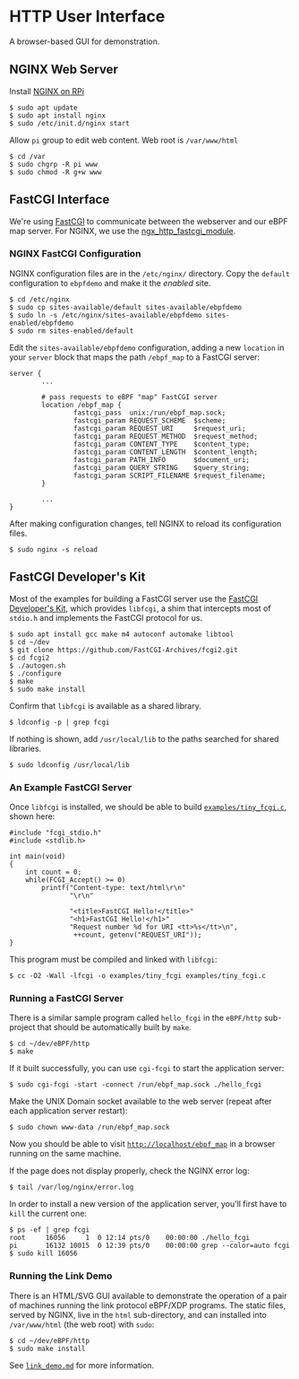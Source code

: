 # HTTP User Interface

A browser-based GUI for demonstration.

## NGINX Web Server

Install [NGINX on RPi](https://www.raspberrypi.org/documentation/remote-access/web-server/nginx.md)

```
$ sudo apt update
$ sudo apt install nginx
$ sudo /etc/init.d/nginx start
```

Allow `pi` group to edit web content.
Web root is `/var/www/html`

```
$ cd /var
$ sudo chgrp -R pi www
$ sudo chmod -R g+w www
```

## FastCGI Interface

We're using [FastCGI](https://fastcgi-archives.github.io/)
to communicate between the webserver and our eBPF map server.
For NGINX, we use the [ngx_http_fastcgi_module](http://nginx.org/en/docs/http/ngx_http_fastcgi_module.html).

### NGINX FastCGI Configuration

NGINX configuration files are in the `/etc/nginx/` directory.
Copy the `default` configuration to `ebpfdemo` and make it the _enabled_ site.

```
$ cd /etc/nginx
$ sudo cp sites-available/default sites-available/ebpfdemo
$ sudo ln -s /etc/nginx/sites-available/ebpfdemo sites-enabled/ebpfdemo
$ sudo rm sites-enabled/default
```

Edit the `sites-available/ebpfdemo` configuration,
adding a new `location` in your `server` block
that maps the path `/ebpf_map` to a FastCGI server:

```
server {
        ...

        # pass requests to eBPF "map" FastCGI server
        location /ebpf_map {
                fastcgi_pass  unix:/run/ebpf_map.sock;
                fastcgi_param REQUEST_SCHEME  $scheme;
                fastcgi_param REQUEST_URI     $request_uri;
                fastcgi_param REQUEST_METHOD  $request_method;
                fastcgi_param CONTENT_TYPE    $content_type;
                fastcgi_param CONTENT_LENGTH  $content_length;
                fastcgi_param PATH_INFO       $document_uri;
                fastcgi_param QUERY_STRING    $query_string;
                fastcgi_param SCRIPT_FILENAME $request_filename;
        }

        ...
}
```

After making configuration changes,
tell NGINX to reload its configuration files.
```
$ sudo nginx -s reload
```

## FastCGI Developer's Kit

Most of the examples for building a FastCGI server
use the [FastCGI Developer's Kit](https://github.com/FastCGI-Archives/fcgi2),
which provides `libfcgi`,
a shim that intercepts most of `stdio.h`
and implements the FastCGI protocol for us.

```
$ sudo apt install gcc make m4 autoconf automake libtool
$ cd ~/dev
$ git clone https://github.com/FastCGI-Archives/fcgi2.git
$ cd fcgi2
$ ./autogen.sh
$ ./configure
$ make
$ sudo make install
```

Confirm that `libfcgi` is available as a shared library.
```
$ ldconfig -p | grep fcgi
```
If nothing is shown,
add `/usr/local/lib` to the paths searched for shared libraries.
```
$ sudo ldconfig /usr/local/lib
```

### An Example FastCGI Server

Once `libfcgi` is installed,
we should be able to build
[`examples/tiny_fcgi.c`](https://fastcgi-archives.github.io/FastCGI_Developers_Kit_FastCGI.html),
shown here:
```
#include "fcgi_stdio.h"
#include <stdlib.h>

int main(void)
{
    int count = 0;
    while(FCGI_Accept() >= 0)
        printf("Content-type: text/html\r\n"
               "\r\n"

               "<title>FastCGI Hello!</title>"
               "<h1>FastCGI Hello!</h1>"
               "Request number %d for URI <tt>%s</tt>\n",
                ++count, getenv("REQUEST_URI"));
}
```
This program must be compiled and linked with `libfcgi`:
```
$ cc -O2 -Wall -lfcgi -o examples/tiny_fcgi examples/tiny_fcgi.c
```

### Running a FastCGI Server

There is a similar sample program called `hello_fcgi`
in the `eBPF/http` sub-project
that should be automatically built by `make`.

```
$ cd ~/dev/eBPF/http
$ make
```

If it built successfully,
you can use `cgi-fcgi` to start the application server:
```
$ sudo cgi-fcgi -start -connect /run/ebpf_map.sock ./hello_fcgi
```

Make the UNIX Domain socket available to the web server (repeat after each application server restart):
```
$ sudo chown www-data /run/ebpf_map.sock
```

Now you should be able to visit [`http://localhost/ebpf_map`](http://localhost/ebpf_map)
in a browser running on the same machine.

If the page does not display properly, check the NGINX error log:
```
$ tail /var/log/nginx/error.log
```

In order to install a new version of the application server,
you'll first have to `kill` the current one:
```
$ ps -ef | grep fcgi
root     16056     1  0 12:14 pts/0    00:00:00 ./hello_fcgi
pi       16132 10015  0 12:39 pts/0    00:00:00 grep --color=auto fcgi
$ sudo kill 16056
```

### Running the Link Demo

There is an HTML/SVG GUI available to demonstrate the operation
of a pair of machines running the link protocol eBPF/XDP programs.
The static files, served by NGINX, live in the `html` sub-directory,
and can installed into `/var/www/html` (the web root) with `sudo`:

```
$ cd ~/dev/eBPF/http
$ sudo make install
```

See [`link_demo.md`](../link_demo.md) for more information.
